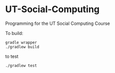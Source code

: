 # UT-Social-Computing
Programming for the UT Social Computing Course

To build:
```
gradle wrapper
./gradlew build
```

to test
```
./gradlew test
```
